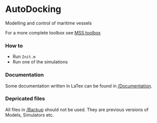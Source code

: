# AutoDocking
Modelling and control of maritime vessels

For a more complete toolbox see [MSS toolbox](https://github.com/cybergalactic/MSS)

### How to
+ Run `Init.m`
+ Run one of the simulations


### Documentation
Some documentation written in LaTex can be found in [/Documentation](https://github.com/andreasgamborg/AutoDocking/tree/main/Documentation).


### Depricated files
All files in [/Backup](https://github.com/andreasgamborg/AutoDocking/tree/main/Backup) should not be used.
They are previous versions of Models, Simulators etc.
